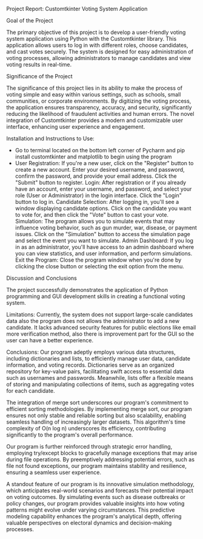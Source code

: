 Project Report: Customtkinter Voting System Application

Goal of the Project 

The primary objective of this project is to develop a user-friendly voting system application using Python with the Customtkinter library. This application allows users to log in with different roles, choose candidates, and cast votes securely. The system is designed for easy administration of voting processes, allowing administrators to manage candidates and view voting results in real-time.

Significance of the Project 

The significance of this project lies in its ability to make the process of voting simple and easy within various settings, such as schools, small communities, or corporate environments. By digitizing the voting process, the application ensures transparency, accuracy, and security, significantly reducing the likelihood of fraudulent activities and human errors. The novel integration of Customtkinter provides a modern and customizable user interface, enhancing user experience and engagement.



Installation and Instructions to Use:

- Go to terminal located on the bottom left corner of Pycharm and pip install customtkinter and matplotlib to begin using the program
- User Registration: If you're a new user, click on the "Register" button to create a new account. Enter your desired username, and password, confirm the password, and provide your email address. Click the "Submit" button to register.
Login: After registration or if you already have an account, enter your username, and password, and select your role (User or Administrator) in the login interface. Click the "Login" button to log in.
Candidate Selection: After logging in, you'll see a window displaying candidate options. Click on the candidate you want to vote for, and then click the "Vote" button to cast your vote.
Simulation: The program allows you to simulate events that may influence voting behavior, such as gun murder, war, disease, or payment issues. Click on the "Simulation" button to access the simulation page and select the event you want to simulate.
Admin Dashboard: If you log in as an administrator, you'll have access to an admin dashboard where you can view statistics, and user information, and perform simulations.
Exit the Program: Close the program window when you're done by clicking the close button or selecting the exit option from the menu.


Discussion and Conclusions

The project successfully demonstrates the application of Python programming and GUI development skills in creating a functional voting system.

Limitations: Currently, the system does not support large-scale candidates data also the program does not allows the administrator to add a new candidate. It lacks advanced security features for public elections like email more verification method, also there is improvement part for the GUI so the user can have a better experience. 

Conclusions:
Our program adeptly employs various data structures, including dictionaries and lists, to efficiently manage user data, candidate information, and voting records. Dictionaries serve as an organized repository for key-value pairs, facilitating swift access to essential data such as usernames and passwords. Meanwhile, lists offer a flexible means of storing and manipulating collections of items, such as aggregating votes for each candidate.

The integration of merge sort underscores our program's commitment to efficient sorting methodologies. By implementing merge sort, our program ensures not only stable and reliable sorting but also scalability, enabling seamless handling of increasingly larger datasets. This algorithm's time complexity of O(n log n) underscores its efficiency, contributing significantly to the program's overall performance.

Our program is further reinforced through strategic error handling, employing try/except blocks to gracefully manage exceptions that may arise during file operations. By preemptively addressing potential errors, such as file not found exceptions, our program maintains stability and resilience, ensuring a seamless user experience.

A standout feature of our  program is its innovative simulation methodology, which anticipates real-world scenarios and forecasts their potential impact on voting outcomes. By simulating events such as disease outbreaks or policy changes, our program provides valuable insights into how voting patterns might evolve under varying circumstances. This predictive modeling capability enhances the program's analytical depth, offering valuable perspectives on electoral dynamics and decision-making processes.

